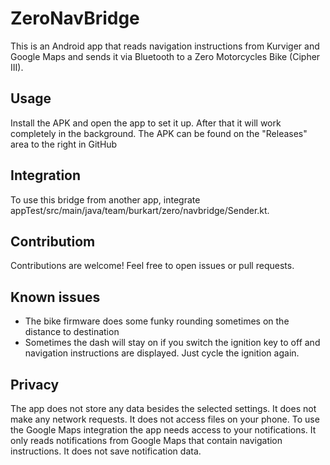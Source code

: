 # ZeroNavBridge
This is an Android app that reads navigation instructions from Kurviger and Google Maps and sends it via Bluetooth to a Zero Motorcycles Bike (Cipher III).

## Usage
Install the APK and open the app to set it up. After that it will work completely in the background.
The APK can be found on the "Releases" area to the right in GitHub

## Integration
To use this bridge from another app, integrate appTest/src/main/java/team/burkart/zero/navbridge/Sender.kt.

## Contributiom
Contributions are welcome! Feel free to open issues or pull requests.

## Known issues
* The bike firmware does some funky rounding sometimes on the distance to destination
* Sometimes the dash will stay on if you switch the ignition key to off and navigation instructions are displayed. Just cycle the ignition again.

## Privacy
The app does not store any data besides the selected settings. It does not make any network requests. It does not access files on your phone.
To use the Google Maps integration the app needs access to your notifications. It only reads notifications from Google Maps that contain navigation instructions. It does not save notification data.
